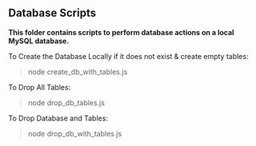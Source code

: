 ## Database Scripts

**This folder contains scripts to perform database actions on a local MySQL database.** 

To Create the Database Locally if it does not exist & create empty tables:
> node create_db_with_tables.js

To Drop All Tables:
> node drop_db_tables.js

To Drop Database and Tables:
> node drop_db_with_tables.js